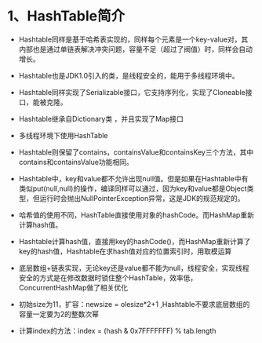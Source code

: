 # 1、HashTable简介
* Hashtable同样是基于哈希表实现的，同样每个元素是一个key-value对，其内部也是通过单链表解决冲突问题，容量不足（超过了阀值）时，同样会自动增长。
* Hashtable也是JDK1.0引入的类，是线程安全的，能用于多线程环境中。
* Hashtable同样实现了Serializable接口，它支持序列化，实现了Cloneable接口，能被克隆。
* Hashtable继承自Dictionary类 ，并且实现了Map接口
* 多线程环境下使用HashTable
* Hashtable则保留了contains，containsValue和containsKey三个方法，其中contains和containsValue功能相同。
* Hashtable中，key和value都不允许出现null值。但是如果在Hashtable中有类似put(null,null)的操作，编译同样可以通过，因为key和value都是Object类型，但运行时会抛出NullPointerException异常，这是JDK的规范规定的。
* 哈希值的使用不同，HashTable直接使用对象的hashCode。而HashMap重新计算hash值。
* Hashtable计算hash值，直接用key的hashCode()，而HashMap重新计算了key的hash值，Hashtable在求hash值对应的位置索引时，用取模运算

* 底层数组+链表实现，无论key还是value都不能为null，线程安全，实现线程安全的方式是在修改数据时锁住整个HashTable，效率低，ConcurrentHashMap做了相关优化
* 初始size为11，扩容：newsize = olesize*2+1 ,Hashtable不要求底层数组的容量一定要为2的整数次幂
* 计算index的方法：index = (hash & 0x7FFFFFFF) % tab.length